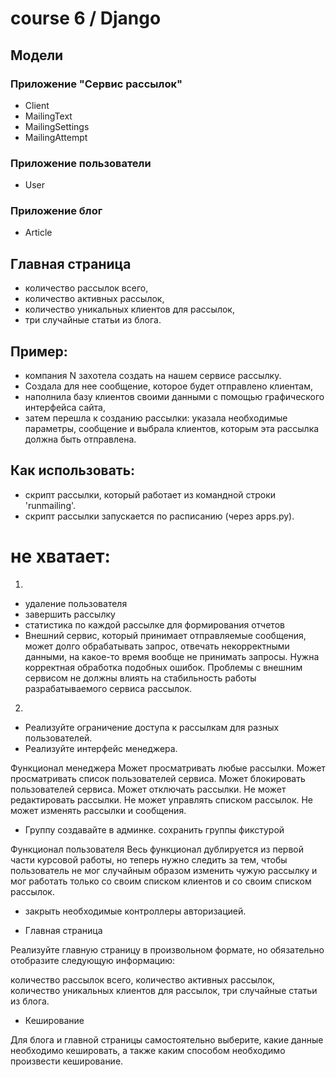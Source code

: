 # course 6 / Django

## Модели
### Приложение "Сервис рассылок"
- Client
- MailingText
- MailingSettings
- MailingAttempt

### Приложение пользователи
- User

### Приложение блог
- Article

## Главная страница
- количество рассылок всего, 
- количество активных рассылок, 
- количество уникальных клиентов для рассылок, 
- три случайные статьи из блога.

## Пример:
- компания N захотела создать на нашем сервисе рассылку.
- Создала для нее сообщение, которое будет отправлено клиентам,
- наполнила базу клиентов своими данными с помощью графического интерфейса сайта,
- затем перешла к созданию рассылки: указала необходимые параметры, сообщение и выбрала клиентов, которым эта рассылка должна быть отправлена.

## Как использовать:
- скрипт рассылки, который работает из командной строки 'runmailing'.
- скрипт рассылки запускается по расписанию (через apps.py).

# не хватает:
1.
* удаление пользователя
* завершить рассылку
* статистика по каждой рассылке для формирования отчетов
* Внешний сервис, который принимает отправляемые сообщения, может долго обрабатывать запрос, отвечать некорректными данными, на какое-то время вообще не принимать запросы. Нужна корректная обработка подобных ошибок. Проблемы с внешним сервисом не должны влиять на стабильность работы разрабатываемого сервиса рассылок.

2. 
* Реализуйте ограничение доступа к рассылкам для разных пользователей.
* Реализуйте интерфейс менеджера.

Функционал менеджера
Может просматривать любые рассылки.
Может просматривать список пользователей сервиса.
Может блокировать пользователей сервиса.
Может отключать рассылки.
Не может редактировать рассылки.
Не может управлять списком рассылок.
Не может изменять рассылки и сообщения.

* Группу создавайте в админке. сохранить группы фикстурой

Функционал пользователя
Весь функционал дублируется из первой части курсовой работы, но теперь нужно следить за тем, чтобы пользователь не мог случайным образом изменить чужую рассылку и мог работать только со своим списком клиентов и со своим списком рассылок.

* закрыть необходимые контроллеры авторизацией.

* Главная страница

Реализуйте главную страницу в произвольном формате, но обязательно отобразите следующую информацию:

количество рассылок всего,
количество активных рассылок,
количество уникальных клиентов для рассылок,
три случайные статьи из блога.

* Кеширование

Для блога и главной страницы самостоятельно выберите, какие данные необходимо кешировать, а также каким способом необходимо произвести кеширование.
